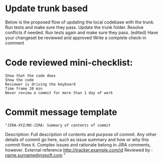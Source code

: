 # Update trunk based
Below is the proposed flow of updating the local codebase with the trunk.	
	Run tests and make sure they pass.
	Update the trunk folder.
	Resolve conflicts if needed.
	Run tests again and make sure they pass. (edited)
	Have your changeset be reviewed and approved
	Write a complete check-in comment 
	
# Code reviewed mini-checklist:	
	Show that the code does
	Show the code
	Reviewer is driving the keyboard
	Time frame 20 min
	Never review a commit for more than 1 day of work
	
	
# Commit message template	
	"JIRA-XYZ/NO-JIRA: Summary of contents of commit 
Description: Full description of contents and purpose of commit. Any other details of commit go here, such as issue summary and how or why this commit fixes it. Complex issues and rationale belong in JIRA comments, however. 
External reference http://tracker.example.com/id
Reviewed by : name.surname@ngsoft.com
"